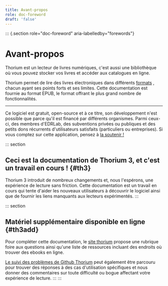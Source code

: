 ```yaml
---
title: Avant-propos
role: doc-foreword
draft: 'false'
---
```


::: {.section role="doc-foreword" aria-labelledby="forewords"}

# Avant-propos

Thorium est un lecteur de livres numériques, c'est aussi une bibliothèque où vous pouvez stocker vos livres et accéder aux catalogues en ligne.

Thorium permet de lire des livres électroniques dans différents [formats](../406_formats/index.xhtml) , chacun ayant ses points forts et ses limites. Cette documentation est fournie au format EPUB, le format offrant le plus grand nombre de fonctionnalités.

---

Ce logiciel est gratuit, open-source et à ce titre, son développement n'est possible que parce qu'il est financé par différents organismes. Parmi ceux-ci, des membres d'EDRLab, des subventions privées ou publiques et des petits dons récurrents d'utilisateurs satisfaits (particuliers ou entreprises). Si vous comptez sur cette application, pensez à [la soutenir !](../903_support/index.xhtml)

::: section

## Ceci est la documentation de Thorium 3, et c'est un travail en cours ! {#th3}

Thorium 3 introduit de nombreux changements et, nous l'espérons, une expérience de lecture sans friction. Cette documentation est un travail en cours qui tente d'aider les nouveaux utilisateurs à découvrir le logiciel ainsi que de fournir les liens manquants aux lecteurs expérimentés. :::

::: section

## Matériel supplémentaire disponible en ligne {#th3add}

Pour compléter cette documentation, le [site thorium](https://thorium.edrlab.org) propose une rubrique foire aux questions ainsi qu'une liste de ressources incluant des endroits où trouver des ebooks en ligne.

[Le suivi des problèmes de Github Thorium](https://github.com/edrlab/thorium-reader/issues) peut également être parcouru pour trouver des réponses à des cas d'utilisation spécifiques et nous donner des commentaires sur toute difficulté ou bogue affectant votre expérience de lecture. ::: :::
